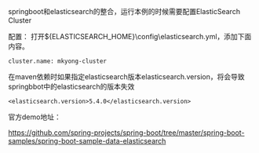 springboot和elasticsearch的整合，运行本例的时候需要配置ElasticSearch Cluster

配置：
 打开${ELASTICSEARCH_HOME}\config\elasticsearch.yml，添加下面内容。
 ```
 cluster.name: mkyong-cluster
 ```
在maven依赖时如果指定elasticsearch版本elasticsearch.version，将会导致springbbot中的elasticsearch的版本失效
```
<elasticsearch.version>5.4.0</elasticsearch.version>
```
官方demo地址：

https://github.com/spring-projects/spring-boot/tree/master/spring-boot-samples/spring-boot-sample-data-elasticsearch